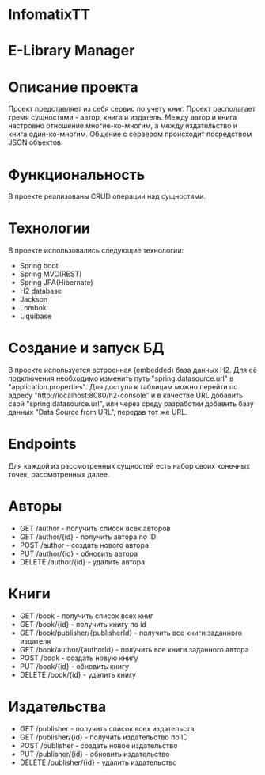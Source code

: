 # InfomatixTT
# E-Library Manager

# Описание проекта
Проект представляет из себя сервис по учету книг. Проект располагает тремя сущностями - автор, книга и издатель. Между автор и книга настроено отношение многие-ко-многим, а между издательство и книга один-ко-многим. Общение с сервером происходит посредством JSON объектов. 


# Функциональность
В проекте реализованы CRUD операции над сущностями.

# Технологии
В проекте использовались следующие технологии: 
- Spring boot
- Spring MVC(REST)
- Spring JPA(Hibernate)
- H2 database
- Jackson
- Lombok
- Liquibase

# Создание и запуск БД
В проекте используется встроенная (embedded) база данных H2. Для её подключения необходимо изменить путь "spring.datasource.url" в "application.properties".
Для доступа к таблицам можно перейти по адресу "http://localhost:8080/h2-console" и  в качестве URL добавить свой "spring.datasource.url", или через среду разработки добавить базу данных "Data Source from URL", передав тот же URL.

# Endpoints
Для каждой из рассмотренных сущностей есть набор своих конечных точек, рассмотренных далее.

# Авторы
- GET /author - получить список всех авторов
- GET /author/{id} - получить автора по ID
- POST /author - создать нового автора
- PUT /author/{id} - обновить автора
- DELETE /author/{id} - удалить автора
# Книги
- GET /book - получить список всех книг
- GET /book/{id} - получить книгу по id
- GET /book/publisher/{publisherId} - получить все книги заданного издателя
- GET /book/author/{authorId} - получить все книги заданного автора
- POST /book - создать новую книгу
- PUT /book/{id} - обновить книгу
- DELETE /book/{id} - удалить книгу

# Издательства
- GET /publisher - получить список всех издательств
- GET /publisher/{id} - получить издательство по ID
- POST /publisher - создать новое издательство
- PUT /publisher/{id} - обновить издательство
- DELETE /publisher/{id} - удалить издательство
